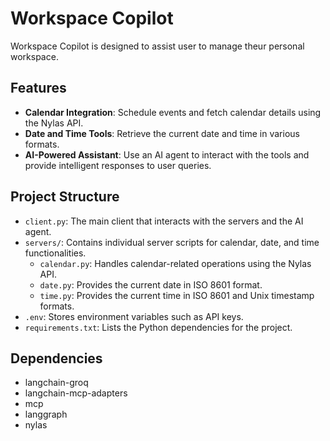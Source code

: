 # Workspace Copilot

Workspace Copilot is designed to assist user to manage theur personal workspace.

## Features

- **Calendar Integration**: Schedule events and fetch calendar details using the Nylas API.
- **Date and Time Tools**: Retrieve the current date and time in various formats.
- **AI-Powered Assistant**: Use an AI agent to interact with the tools and provide intelligent responses to user queries.

## Project Structure
- `client.py`: The main client that interacts with the servers and the AI agent.
- `servers/`: Contains individual server scripts for calendar, date, and time functionalities.
  - `calendar.py`: Handles calendar-related operations using the Nylas API.
  - `date.py`: Provides the current date in ISO 8601 format.
  - `time.py`: Provides the current time in ISO 8601 and Unix timestamp formats.
- `.env`: Stores environment variables such as API keys.
- `requirements.txt`: Lists the Python dependencies for the project.


## Dependencies
- langchain-groq
- langchain-mcp-adapters
- mcp
- langgraph
- nylas
